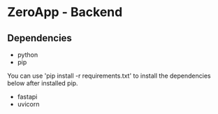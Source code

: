 # ZeroApp - Backend

## Dependencies
- python
- pip

You can use 'pip install -r requirements.txt' to install the dependencies below after installed pip.
- fastapi
- uvicorn
